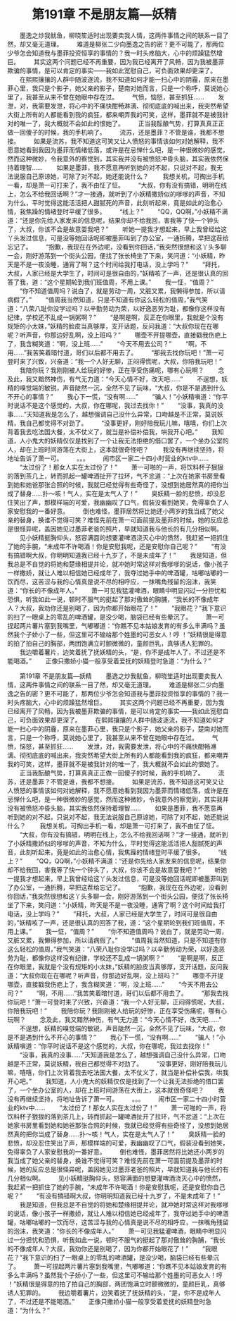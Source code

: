 # 　　第191章 不是朋友篇—妖精
　　墨逸之炒我鱿鱼，柳晓笙适时出现要卖我人情，这两件事情之间的联系一目了然，却又毫无道理。
　　难道是柳张二少向墨逸之告的密？更不可能了，那两位少爷怎会知道我与墨菲投资恒享的事情的？我一时头疼脑大，心中的烦躁猛然增巨。
　　其实这两个问题已经不再重要，因为我已经离开了风畅，因为我被墨菲欺骗的事情，是可以肯定的事实——我如此宽慰自己，可负面效果却更深了。
　　在熙熙攘攘的人群中随波逐流，我不知道如何才能一扫心中的阴霾，原来在墨菲心里，我只是个影子，她父亲的影子，楚南对她而言，只是一个称呼，莫说她心里了，我甚至从来不曾在她眼中存在过。
　　气愤，恼怒，甚至抓狂……
　　发泄，对，我需要发泄，将心中的不痛快酣畅淋漓、彻彻底底的喊出来，我突然希望大街上所有的人都能看到我的疯狂，都来嘲弄我的可笑，这样，墨菲就不是被我针对的唯一了，我大概就不会如此的恨她了。
　　正当我酝酿气势，打算真真正正做一回傻子的时候，我的手机响了。
　　流苏，还是墨菲？不管是谁，我都不想接。
　　如果是流苏，我不知道这可笑又让人愤怒的事情该如何对她解释，我不愿意她看到我因为墨菲而情绪低落，或许是在忌惮什么吧，是一种很微妙的感觉，然而这种微妙，令我意外的察觉到，其实我并没有被愤怒冲昏头脑，其实我依然保持着理智……
　　如果是墨菲，我不愿意再听到她的对不起，只说对不起，我无法说服自己原谅她，可除了对不起，她还能说什么？
　　我想关机，可掏出手机一看，却是萧一可打来了，我不由怔了怔。
　　“大叔，你有没有搞错，明明在线上，怎么不给我回话啊？”才一接通，就听到了小妖精撒娇似的嗲嗲的声音，不知为什么，平时觉得这能活活把人甜腻死的声音，此刻听起来，竟是如此的治愈心情，我焦躁的情绪登时平缓了很多。
　　“线上？”
　　“QQ，QQ啊，”小妖精不满道：“还是你先给人家发来的信息呢，结果你却不给我回，害我等了快一个钟头了，大叔，你该不会是故意耍我吧？”
　　听她一提我才想起来，早上我曾经给这丫头发过信息，可是没等她回话呢即被墨菲叫到了办公室，一通折腾，早把这茬给忘记了。
　　“抱歉，我现在在外边呢，没看到你回话，”我突然很想和这丫头多聊一会，刚好游荡到一个街头公园，便找了张长椅坐了下来，笑问道：“小妖精，昨天是不是一夜没睡，通宵了啊？这个时间给我打电话，没上学吗？”
　　“拜托，大叔，人家已经是大学生了，时间可是很自由的，”妖精咳了一声，还是很认真的回答了我，道：“这个星期轮到我们班值周，不用上课。”
　　我一怔，“值周？”
　　“你不知道值周吗？说白了，就是劳动一周，又脏又累，我懒得参加，所以请病假了。”
　　“值周我当然知道，只是不知道有你这么轻松的值周，”我气笑道：“八荣八耻你没学过吗？以辛勤劳动为荣，以好逸恶劳为耻，都像你这样没有纪律，学校还不乱成一锅粥啊？”
　　“是啊是啊，反正在你眼里，我就是个没有规矩的小太妹，”妖精的脸皮当真够厚，支开话题，反问我道：“大叔你现在在哪呢？听声音，你那边好乱啊，没上班吗？”
　　哪壶不开提哪壶，直接戳我伤疤上了，我含糊笑道：“啊，没上班……”
　　“今天不用去公司？”
　　“啊，不用……”我苦笑着暗忖道，哥们以后都不用去了。
　　“那我去找你玩吧！”萧一可登时来了兴致，兴奋道：“我一个人好无聊，正闷得慌呢，大叔，你陪我玩吧！”
　　我陪你玩？我刚刚被人给玩的好惨，正在享受伤痛呢，哪有心玩啊？
　　念及此，我又黯然神伤，有气无力道：“今天心情不好，改天吧……”
　　不逞想，妖精的嗅觉端的敏锐，声音陡然一沉，全然不见了玩味，“大叔，你是不是遇到什么不开心的事情？”
　　我心下一慌，“没有啊……”
　　“骗人！”小妖精嗔道：“你平时说话不是这个感觉的，大叔，你在哪呢，我过去找你！”
　　“没事，我真的没事……”天知道我是怎么了，越想强调自己没什么异常，口吻越是不正常，莫说妖精，我自己都觉得不对劲了。
　　“没事更好，刚好陪我玩儿嘛，嘻嘻，你们上次背着我去吃法国大餐，太不仗义了，就当是补偿补偿我，哄我开心吧。”
　　我知道，人小鬼大的妖精仅仅是找到了一个让我无法拒绝的借口罢了，一个坐办公室的人，却在上班时间游荡在大街上，这本就很奇怪吧？
　　我没有再继续坚持，将地址告诉了萧一可。
　　。。。
　　闹市区一家二十四小时营业的ktv中……
　　“太过份了！那女人实在太过份了！”
　　萧一可啪的一声，将饮料杯子狠狠的落到茶几上，转而抓起一罐啤酒扯开了拉环，气不忿道：“上次在她家书房里看到她和她爸那张合照的时候，我就已经觉得有些奇怪了，没想到她居然真的把你当成了替身……扑～咳！气人，实在是太气人了！”
　　臭妖精一脸的悲愤，却没忍住笑出了声，那模样端的可爱，我幽幽叹了口气，假装没看到她笑，免得辜负了人家安慰我的一番好意。
　　倒也难怪，墨菲居然将比她还小两岁的我当成了她父亲的替身，换谁不觉得可笑？难怪先前在萧一可面前提及墨菲的时候，她的反应总是很怪异呢，盖因她见过墨菲老爸的照片，早就知道我与他长的有几分相似啊。
　　见小妖精挺胸仰头，怒容满面的想要灌啤酒浇灭心中的愤然，我赶紧一把抓住了她的手腕，“未成年不许喝酒！你是安慰我呢，还是安慰你自己呢？”
　　“有没有搞错啊大叔，你明明知道我已经十九岁了，不是未成年了！”
　　我是知道，但我总是不自觉的将她和楚缘相提并论，就冲她时常这样对我嗲嗲的说话，像小孩子一样撒娇，就让人难以相信她已经成年了，我夺过她手中的啤酒罐，咕嘟咕嘟的一饮而尽，这苦涩与我的心情真是说不尽的相呼应，一抹嘴角残留的泡沫，我笑道：“你长的不像成年人。”
　　萧一可见我猛灌啤酒，眼睛中明显闪过一分担忧和恐惧，听我如此一说，顿时不服气的挺起了那对傲耸的胸脯，“我长的不像成年人？大叔，我劝你还是别喝了，因为你都开始眼花了！”
　　“我眼花？”我下意识的扫了一眼桌上的零乱的啤酒罐，是没少喝，脑袋已经有些晕沉了。
　　萧一可捏起两片薯片塞到我嘴里，气嘟嘟道：“你瞧不见本姑娘发育的有多么丰满吗？虽然我个子娇小了一些，但这里可不输给那个姓墨的可恶女人！哼 ！”妖精很是得意的拍了拍自己的胸部，两团饱满立时颤微微的，童颜巨乳，真够诱人犯罪的。
　　我边嚼着薯片，边笑着抚了抚妖精的头，“是，你不是成年人了，不过还是不能喝酒。”
　　正像只撒娇小猫一般享受着爱抚的妖精登时急道：“为什么？”

　　第191章 不是朋友篇—妖精
　　墨逸之炒我鱿鱼，柳晓笙适时出现要卖我人情，这两件事情之间的联系一目了然，却又毫无道理。
　　难道是柳张二少向墨逸之告的密？更不可能了，那两位少爷怎会知道我与墨菲投资恒享的事情的？我一时头疼脑大，心中的烦躁猛然增巨。
　　其实这两个问题已经不再重要，因为我已经离开了风畅，因为我被墨菲欺骗的事情，是可以肯定的事实——我如此宽慰自己，可负面效果却更深了。
　　在熙熙攘攘的人群中随波逐流，我不知道如何才能一扫心中的阴霾，原来在墨菲心里，我只是个影子，她父亲的影子，楚南对她而言，只是一个称呼，莫说她心里了，我甚至从来不曾在她眼中存在过。
　　气愤，恼怒，甚至抓狂……
　　发泄，对，我需要发泄，将心中的不痛快酣畅淋漓、彻彻底底的喊出来，我突然希望大街上所有的人都能看到我的疯狂，都来嘲弄我的可笑，这样，墨菲就不是被我针对的唯一了，我大概就不会如此的恨她了。
　　正当我酝酿气势，打算真真正正做一回傻子的时候，我的手机响了。
　　流苏，还是墨菲？不管是谁，我都不想接。
　　如果是流苏，我不知道这可笑又让人愤怒的事情该如何对她解释，我不愿意她看到我因为墨菲而情绪低落，或许是在忌惮什么吧，是一种很微妙的感觉，然而这种微妙，令我意外的察觉到，其实我并没有被愤怒冲昏头脑，其实我依然保持着理智……
　　如果是墨菲，我不愿意再听到她的对不起，只说对不起，我无法说服自己原谅她，可除了对不起，她还能说什么？
　　我想关机，可掏出手机一看，却是萧一可打来了，我不由怔了怔。
　　“大叔，你有没有搞错，明明在线上，怎么不给我回话啊？”才一接通，就听到了小妖精撒娇似的嗲嗲的声音，不知为什么，平时觉得这能活活把人甜腻死的声音，此刻听起来，竟是如此的治愈心情，我焦躁的情绪登时平缓了很多。
　　“线上？”
　　“QQ，QQ啊，”小妖精不满道：“还是你先给人家发来的信息呢，结果你却不给我回，害我等了快一个钟头了，大叔，你该不会是故意耍我吧？”
　　听她一提我才想起来，早上我曾经给这丫头发过信息，可是没等她回话呢即被墨菲叫到了办公室，一通折腾，早把这茬给忘记了。
　　“抱歉，我现在在外边呢，没看到你回话，”我突然很想和这丫头多聊一会，刚好游荡到一个街头公园，便找了张长椅坐了下来，笑问道：“小妖精，昨天是不是一夜没睡，通宵了啊？这个时间给我打电话，没上学吗？”
　　“拜托，大叔，人家已经是大学生了，时间可是很自由的，”妖精咳了一声，还是很认真的回答了我，道：“这个星期轮到我们班值周，不用上课。”
　　我一怔，“值周？”
　　“你不知道值周吗？说白了，就是劳动一周，又脏又累，我懒得参加，所以请病假了。”
　　“值周我当然知道，只是不知道有你这么轻松的值周，”我气笑道：“八荣八耻你没学过吗？以辛勤劳动为荣，以好逸恶劳为耻，都像你这样没有纪律，学校还不乱成一锅粥啊？”
　　“是啊是啊，反正在你眼里，我就是个没有规矩的小太妹，”妖精的脸皮当真够厚，支开话题，反问我道：“大叔你现在在哪呢？听声音，你那边好乱啊，没上班吗？”
　　哪壶不开提哪壶，直接戳我伤疤上了，我含糊笑道：“啊，没上班……”
　　“今天不用去公司？”
　　“啊，不用……”我苦笑着暗忖道，哥们以后都不用去了。
　　“那我去找你玩吧！”萧一可登时来了兴致，兴奋道：“我一个人好无聊，正闷得慌呢，大叔，你陪我玩吧！”
　　我陪你玩？我刚刚被人给玩的好惨，正在享受伤痛呢，哪有心玩啊？
　　念及此，我又黯然神伤，有气无力道：“今天心情不好，改天吧……”
　　不逞想，妖精的嗅觉端的敏锐，声音陡然一沉，全然不见了玩味，“大叔，你是不是遇到什么不开心的事情？”
　　我心下一慌，“没有啊……”
　　“骗人！”小妖精嗔道：“你平时说话不是这个感觉的，大叔，你在哪呢，我过去找你！”
　　“没事，我真的没事……”天知道我是怎么了，越想强调自己没什么异常，口吻越是不正常，莫说妖精，我自己都觉得不对劲了。
　　“没事更好，刚好陪我玩儿嘛，嘻嘻，你们上次背着我去吃法国大餐，太不仗义了，就当是补偿补偿我，哄我开心吧。”
　　我知道，人小鬼大的妖精仅仅是找到了一个让我无法拒绝的借口罢了，一个坐办公室的人，却在上班时间游荡在大街上，这本就很奇怪吧？
　　我没有再继续坚持，将地址告诉了萧一可。
　　。。。
　　闹市区一家二十四小时营业的ktv中……
　　“太过份了！那女人实在太过份了！”
　　萧一可啪的一声，将饮料杯子狠狠的落到茶几上，转而抓起一罐啤酒扯开了拉环，气不忿道：“上次在她家书房里看到她和她爸那张合照的时候，我就已经觉得有些奇怪了，没想到她居然真的把你当成了替身……扑～咳！气人，实在是太气人了！”
　　臭妖精一脸的悲愤，却没忍住笑出了声，那模样端的可爱，我幽幽叹了口气，假装没看到她笑，免得辜负了人家安慰我的一番好意。
　　倒也难怪，墨菲居然将比她还小两岁的我当成了她父亲的替身，换谁不觉得可笑？难怪先前在萧一可面前提及墨菲的时候，她的反应总是很怪异呢，盖因她见过墨菲老爸的照片，早就知道我与他长的有几分相似啊。
　　见小妖精挺胸仰头，怒容满面的想要灌啤酒浇灭心中的愤然，我赶紧一把抓住了她的手腕，“未成年不许喝酒！你是安慰我呢，还是安慰你自己呢？”
　　“有没有搞错啊大叔，你明明知道我已经十九岁了，不是未成年了！”
　　我是知道，但我总是不自觉的将她和楚缘相提并论，就冲她时常这样对我嗲嗲的说话，像小孩子一样撒娇，就让人难以相信她已经成年了，我夺过她手中的啤酒罐，咕嘟咕嘟的一饮而尽，这苦涩与我的心情真是说不尽的相呼应，一抹嘴角残留的泡沫，我笑道：“你长的不像成年人。”
　　萧一可见我猛灌啤酒，眼睛中明显闪过一分担忧和恐惧，听我如此一说，顿时不服气的挺起了那对傲耸的胸脯，“我长的不像成年人？大叔，我劝你还是别喝了，因为你都开始眼花了！”
　　“我眼花？”我下意识的扫了一眼桌上的零乱的啤酒罐，是没少喝，脑袋已经有些晕沉了。
　　萧一可捏起两片薯片塞到我嘴里，气嘟嘟道：“你瞧不见本姑娘发育的有多么丰满吗？虽然我个子娇小了一些，但这里可不输给那个姓墨的可恶女人！哼 ！”妖精很是得意的拍了拍自己的胸部，两团饱满立时颤微微的，童颜巨乳，真够诱人犯罪的。
　　我边嚼着薯片，边笑着抚了抚妖精的头，“是，你不是成年人了，不过还是不能喝酒。”
　　正像只撒娇小猫一般享受着爱抚的妖精登时急道：“为什么？”
